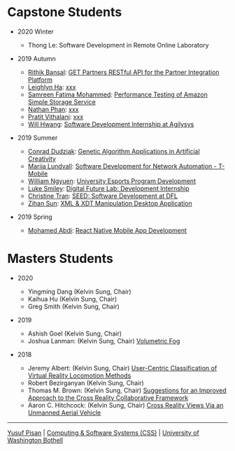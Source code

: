 
# Capstone Students

- 2020 Winter
  - Thong Le: Software Development in Remote Online Laboratory


- 2019 Autumn
  - [Rithik Bansal](https://www.linkedin.com/in/rithikbansal05/): [GET Partners RESTful API for the Partner Integration Platform](./people/rithikbansal)
  - [Leighlyn Ha](xxx): [xxx](./people/leighlynha)
  - [Samreen Fatima Mohammed](https://www.linkedin.com/in/samreen-mohammed-6b3492192/): [Performance Testing of Amazon Simple Storage Service](./people/samreenmohammed)
  - [Nathan Phan](https://www.linkedin.com/in/nathan-p-033a06112/): [xxx](./people/nathanphan)
  - [Pratit Vithalani](https://www.linkedin.com/in/pratit-vithalani/): [xxx](./people/pratitvithalani)
  - [Will Hwang](https://www.linkedin.com/in/will-hwang/): [Software Development Internship at Agilysys](./people/willhwang)
  
- 2019 Summer
  - [Conrad Dudziak](https://www.linkedin.com/in/conrad-dudziak-1a4b1716b/): [Genetic Algorithm Applications in Artificial Creativity](./people/conraddudziak)
  - [Mariia Lundvall](https://www.linkedin.com/in/marialundvall/): [Software Development for Network Automation - T-Mobile](./people/mariialundvall)
  - [William Ngyuen](https://www.linkedin.com/in/willnguyen18/): [University Esports Program Development](./people/williamnguyen)
  - [Luke Smiley](https://www.linkedin.com/in/luke-smiley-7bb111184/): [Digital Future Lab: Development Internship](./people/lukesmiley)
  - [Christine Tran](https://www.linkedin.com/in/christine-tran-a0831014a/): [SEED: Software Development at DFL](./people/christinetran)
  - [Zihan Sun](https://www.linkedin.com/in/zihan-sun/): [XML & XDT Manipulation Desktop Application](./people/zihansun)

  
- 2019 Spring
  - [Mohamed Abdi](https://www.linkedin.com/in/moabdi21/): [React Native Mobile App Development](./people/mohamedabdi)



# Masters Students

- 2020
  - Yingming Dang (Kelvin Sung, Chair)
  - Kaihua Hu (Kelvin Sung, Chair)
  - Greg Smith (Kelvin Sung, Chair)
  
- 2019
   - Ashish Goel (Kelvin Sung, Chair)
   - Joshua Lanman:  (Kelvin Sung, Chair) [Volumetric Fog](./people/joshualanman)
   
- 2018
   - Jeremy Albert:  (Kelvin Sung, Chair) [User-Centric Classification of Virtual Reality Locomotion Methods](./people/jeremyalbert)
   - Robert Bezirganyan  (Kelvin Sung, Chair)
   - Thomas M. Brown:  (Kelvin Sung, Chair) [Suggestions for an Improved Approach to the Cross Reality Collaborative Framework](./people/thomasbrown)
   - Aaron C. Hitchcock:  (Kelvin Sung, Chair) [Cross Reality Views Via an Unmanned Aerial Vehicle](./people/aaronhitchcock)

  

***

[Yusuf Pisan](https://pisanorg.github.io/yusuf/) | [Computing & Software Systems (CSS)](https://www.uwb.edu/css) | [University of Washington Bothell](https://www.uwb.edu/)

